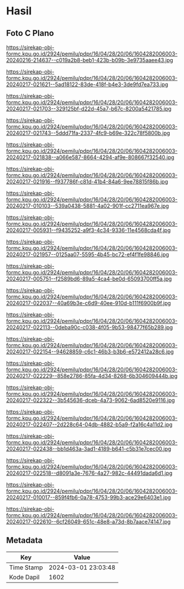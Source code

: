 # Hasil

## Foto C Plano

https://sirekap-obj-formc.kpu.go.id/2924/pemilu/pdpr/16/04/28/20/06/1604282006003-20240216-214637--c019a2b8-beb1-423b-b09b-3e9735aaee43.jpg

https://sirekap-obj-formc.kpu.go.id/2924/pemilu/pdpr/16/04/28/20/06/1604282006003-20240217-021621--5ad18122-83de-418f-b4e3-3de9fd7ea733.jpg

https://sirekap-obj-formc.kpu.go.id/2924/pemilu/pdpr/16/04/28/20/06/1604282006003-20240217-021703--329125bf-d22d-45a7-b67c-8200a5421785.jpg

https://sirekap-obj-formc.kpu.go.id/2924/pemilu/pdpr/16/04/28/20/06/1604282006003-20240217-021743--5ddd71fa-2337-4fc9-b69e-322c78f5800b.jpg

https://sirekap-obj-formc.kpu.go.id/2924/pemilu/pdpr/16/04/28/20/06/1604282006003-20240217-021838--a066e587-8664-4294-af9e-808667f32540.jpg

https://sirekap-obj-formc.kpu.go.id/2924/pemilu/pdpr/16/04/28/20/06/1604282006003-20240217-021916--f937786f-c81d-41b4-84a6-9ee78815f86b.jpg

https://sirekap-obj-formc.kpu.go.id/2924/pemilu/pdpr/16/04/28/20/06/1604282006003-20240217-010103--539a0438-5881-4a02-901f-cc2711ea967e.jpg

https://sirekap-obj-formc.kpu.go.id/2924/pemilu/pdpr/16/04/28/20/06/1604282006003-20240217-005931--f9435252-a9f3-4c34-9336-11e4568cda4f.jpg

https://sirekap-obj-formc.kpu.go.id/2924/pemilu/pdpr/16/04/28/20/06/1604282006003-20240217-021957--0125aa07-5595-4b45-bc72-ef4f1fe98846.jpg

https://sirekap-obj-formc.kpu.go.id/2924/pemilu/pdpr/16/04/28/20/06/1604282006003-20240217-005751--f2589bd6-89a5-4ca4-be0d-65093700ff5a.jpg

https://sirekap-obj-formc.kpu.go.id/2924/pemilu/pdpr/16/04/28/20/06/1604282006003-20240217-022037--40a69b3e-c6d9-40ee-910d-b111f6900b9f.jpg

https://sirekap-obj-formc.kpu.go.id/2924/pemilu/pdpr/16/04/28/20/06/1604282006003-20240217-022113--0deba90c-c038-4f05-9b53-98477f65b289.jpg

https://sirekap-obj-formc.kpu.go.id/2924/pemilu/pdpr/16/04/28/20/06/1604282006003-20240217-022154--94628859-c6c1-46b3-b3b6-e572412a28c6.jpg

https://sirekap-obj-formc.kpu.go.id/2924/pemilu/pdpr/16/04/28/20/06/1604282006003-20240217-022229--858e2786-85fa-4d34-8268-6b304609444b.jpg

https://sirekap-obj-formc.kpu.go.id/2924/pemilu/pdpr/16/04/28/20/06/1604282006003-20240217-022322--3b545636-dceb-4a73-9062-6ad8520e9116.jpg

https://sirekap-obj-formc.kpu.go.id/2924/pemilu/pdpr/16/04/28/20/06/1604282006003-20240217-022407--2d228c64-04db-4882-b5a9-f2a16c4a11d2.jpg

https://sirekap-obj-formc.kpu.go.id/2924/pemilu/pdpr/16/04/28/20/06/1604282006003-20240217-022438--bb1d463a-3ad1-4189-b641-c5b31e7cec00.jpg

https://sirekap-obj-formc.kpu.go.id/2924/pemilu/pdpr/16/04/28/20/06/1604282006003-20240217-022518--d8091a3e-7676-4a27-982c-44491dada6d1.jpg

https://sirekap-obj-formc.kpu.go.id/2924/pemilu/pdpr/16/04/28/20/06/1604282006003-20240217-010017--859f4fb6-0a78-4753-99b3-ace29e6403e1.jpg

https://sirekap-obj-formc.kpu.go.id/2924/pemilu/pdpr/16/04/28/20/06/1604282006003-20240217-022610--6cf26049-651c-48e8-a73d-8b7aace74147.jpg


## Metadata

| Key        | Value               |
| ---------- | ------------------- |
| Time Stamp | 2024-03-01 23:03:48 |
| Kode Dapil | 1602                |



